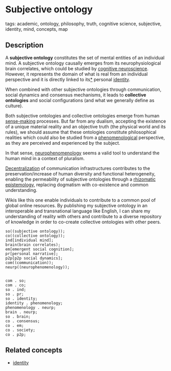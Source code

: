 # Subjective ontology

tags: academic, ontology, philosophy, truth, cognitive science, subjective, identity, mind, concepts, map

## Description

A **subjective ontology** constitutes the set of mental entities of an individual mind. A subjective ontology causally emerges from its neurophysiological brain correlates, which could be studied by [cognitive neuroscience](../../tags/neuroscience.md). However, it represents the domain of what is real from an individual perspective and it is directly linked to its[*](../notebook/pronouns.md) personal [identity](identity.md). 

When combined with other subjective ontologies through communication, social dynamics and consensus mechanisms, it leads to **collective ontologies** and social configurations (and what we generally define as culture).

Both subjective ontologies and collective ontologies emerge from human [sense-making](sense-making.md) processes.
But far from any dualism, accepting the existence of a unique material reality and an objective truth (the physical world and its rules), we should assume that these ontologies constitute philosophical realities which could also be studied from a [phenomenological](phenomenology.md) perspective, as they are perceived and experienced by the subject.

In that sense, [neurophenomenology](../../tags/neurophenomenology.md) seems a valid tool to understand the human mind in a context of pluralism.

[Decentralization](decentralization.md) of communication infrastructures contributes to the preservation/increase of human diversity and functional heterogeneity, enabling the permeability of subjective ontologies through a [rhizomatic epistemology](rhizomatic_epistemology.md), replacing dogmatism with co-existence and common understanding.

Wikis like this one enable individuals to contribute to a common pool of global online resources. By publishing my subjective ontology in an interoperable and transnational language like English, I can share my understanding of reality with others and contribute to a diverse repository of knowledge in order to co-create collective ontologies with other peers.


<tree>
    
    so((subjective ontology));
    co((collective ontology));
    ind[individual mind];
    brain(brain correlates);
    em[emergent social cognition];
    pr[personal narrative];
    p2p[p2p social dynamics];
    com((communication));
    neurp((neurophenomenology));
   

    com . so;
    com . co;
    so . ind;
    so . pr;
    so . identity;
    identity . phenomenology;
    phenomenology . neurp;
    brain . neurp;
    so . brain;
    co . consensus;
    co . em;
    co . society;
    co . p2p;

</tree>


<treeview></treview>



## Related concepts

* [identity](identity.md)